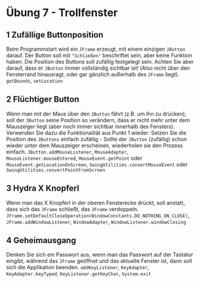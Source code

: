 Übung 7 - Trollfenster
===================


1 Zufällige Buttonposition
-------------

Beim Programmstart wird ein `JFrame` erzeugt, mit einem einzigen `JButton` darauf.
Der Button soll mit `"Schließen"` beschriftet sein, aber keine Funktion haben.
Die Position des Buttons soll zufällig festgelegt sein. Achten Sie aber darauf, dass er `JButton` immer vollständig sichtbar ist! (Also nicht über den Fensterrand hinausragt, oder gar gänzlich außerhalb des `JFrame` liegt).
`getBounds`, `setLocation`

2 Flüchtiger Button
-------
Wenn man mit der Maus über den `JButton` fährt (z.B. um Ihn zu drücken), soll der `JButton` seine Position so verändern, dass er nicht mehr unter dem Mauszeiger liegt (aber noch immer sichtbar innerhalb des Fensters).
Verwenden Sie dazu die Funktionalität aus Punkt 1 wieder: Setzen Sie die Position des `JButtons` einfach zufällig - Sollte der `JButton` (zufällig) schon wieder unter dem Mauszeiger erscheinen, wiederholen sie den Prozess einfach.
`JButton.addMouseListener`, `MouseAdapter`, `MouseListener.mouseEntered`, `MouseEvent.getPoint` oder `MouseEvent.getLocationOnScreen`, `SwingUtilities.convertMouseEvent` oder `SwingUtilities.convertPointFromScreen`

3 Hydra X Knopferl
------
Wenn man das X Knopferl in der oberen Fensterecke drückt, soll anstatt, dass sich das `JFrame` schließt, das `JFrame` verdoppeln.
`JFrame.setDefaultCloseOperation(WindowConstants.DO_NOTHING_ON_CLOSE)`,
`JFrame.addWindowListener`, `WindowAdapter`, `WindowListener.windowClosing`

4 Geheimausgang
----
Denken Sie sich ein Passwort aus, wenn man das Passwort auf der Tastatur eingibt, während das `JFrame` geöffnet und das aktuelle Fenster ist, dann soll sich die Applikation beenden.
`addKeyListener`, `KeyAdapter`, `KeyAdapter.keyTyped`, `KeyListener.getKeyChar`,
`System.exit`


